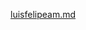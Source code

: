 [luisfelipeam.md](https://github.com/digitalinnovationone/dio-lab-open-source/files/13064921/luisfelipeam.md)
